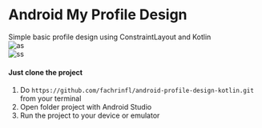 # Android My Profile Design
Simple basic profile design using ConstraintLayout and Kotlin
<br/>
![as](https://user-images.githubusercontent.com/28708584/43685696-0d9438fc-98e2-11e8-82d4-62fe15768e81.png)
<br/>
![ss](https://user-images.githubusercontent.com/28708584/43685697-0dc689f6-98e2-11e8-9b91-5ebd50783cbd.png)
<br/>
#### Just clone the project
1. Do ```https://github.com/fachrinfl/android-profile-design-kotlin.git``` from your terminal <br/>
2. Open folder project with Android Studio <br/>
3. Run the project to your device or emulator <br/>